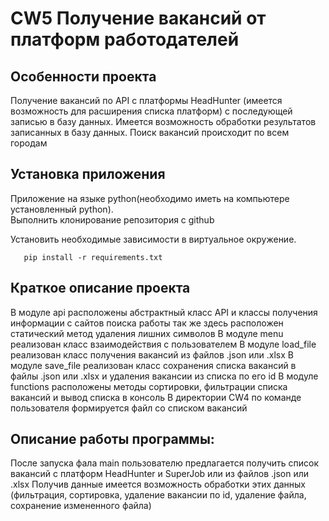 # CW5 Получение вакансий от платформ работодателей
## Особенности проекта
Получение вакансий по API с платформы HeadHunter (имеется возможность для расширения списка платформ) 
с последующей записью в базу данных. Имеется возможность обработки результатов записанных в базу данных.
Поиск вакансий происходит по всем городам 
## Установка приложения
Приложение на языке python(необходимо иметь на компьютере установленный python).  
Выполнить клонирование репозитория с github

Установить необходимые зависимости в виртуальное окружение.  
```shell
   pip install -r requirements.txt
```


## Краткое описание проекта 
В модуле api расположены абстрактный класс API и
классы получения информации с сайтов поиска работы так же здесь расположен статический метод удаления лишних символов 
В модуле menu реализован класс взаимодействия с пользователем В модуле load_file реализован класс получения вакансий из файлов .json или .xlsx
В модуле save_file реализован класс сохранения списка вакансий в файлы .json или .xlsx и удаления вакансии из списка по его id 
В модуле functions расположены методы сортировки, фильтрации списка вакансий и вывод списка в консоль 
В директории CW4 по команде пользователя формируется файл со списком вакансий

## Описание работы программы: 
После запуска фала main пользователю предлагается получить список вакансий с платформ HeadHunter и SuperJob или из файлов .json или .xlsx 
Получив данные имеется возможность обработки этих данных (фильтрация, сортировка, удаление вакансии по id, удаление файла, сохранение измененного файла)

